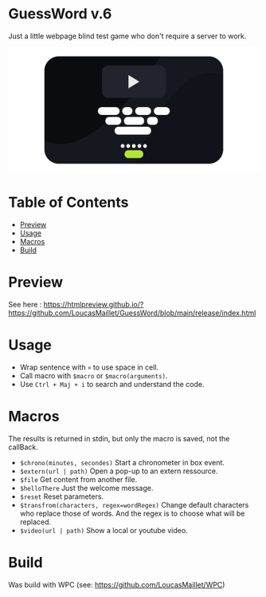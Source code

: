 # GuessWord v.6

Just a little webpage blind test game who don't require a server to work.

![alt text](https://github.com/LoucasMaillet/GuessWord/blob/main/ico.png?raw=true)

# Table of Contents

* [Preview](#preview)
* [Usage](#usage)
* [Macros](#macros)
* [Build](#build)

# Preview

See here : https://htmlpreview.github.io/?https://github.com/LoucasMaillet/GuessWord/blob/main/release/index.html

# Usage

 * Wrap sentence with `¤` to use space in cell.
 * Call macro with `$macro` or `$macro(arguments)`.
 * Use `Ctrl + Maj + i` to search and understand the code.

# Macros

The results is returned in stdin, but only the macro is saved, not the callBack.

- `$chrono(minutes, secondes)` Start a chronometer in box event.
- `$extern(url | path)` Open a pop-up to an extern ressource. 
- `$file` Get content from another file.
- `$helloThere` Just the welcome message. 
- `$reset` Reset parameters.
- `$transfrom(characters, regex=wordRegex)` Change default characters who replace those of words. And the regex is to choose what will be replaced.
- `$video(url | path)` Show a local or youtube video.


# Build

Was build with WPC (see: https://github.com/LoucasMaillet/WPC)

